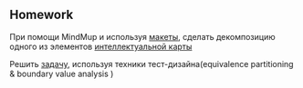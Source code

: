 ##  Homework

При помощи MindMup и используя [макеты](https://xd.adobe.com/view/41244d9d-416f-4119-a793-1452865efd30/), сделать декомпозицию одного из элементов [интеллектуальной карты](https://drive.google.com/file/d/10FzkmCIgUCTGMg3D6KYlfIh0CqLND0zN/view?usp=drive_link)

Решить [задачу](https://docs.google.com/spreadsheets/d/1Zp49rDTo-hz90wkenVbeL_8swfgBaG7X0m06fcurYY0/edit?usp=sharing), используя техники тест-дизайна(equivalence partitioning & boundary value analysis )